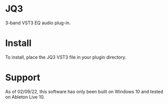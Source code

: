 # JQ3
3-band VST3 EQ audio plug-in.

# Install
To install, place the JQ3 VST3 file in your plugin directory.

# Support
As of 02/09/22, this software has only been built on Windows 10 and tested on Ableton Live 10.
